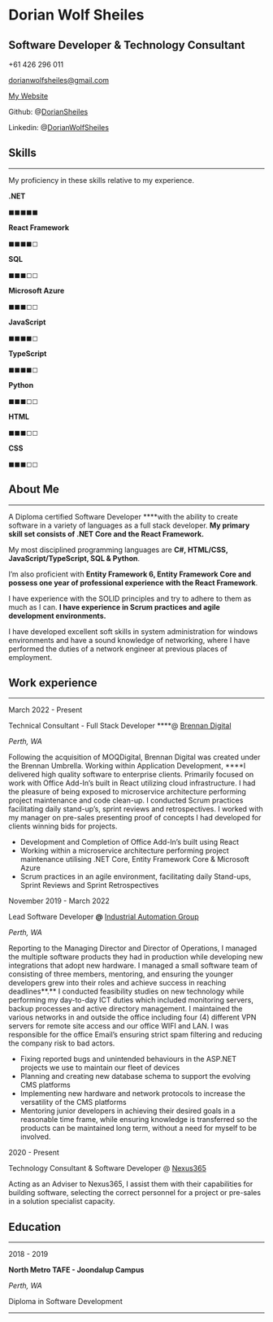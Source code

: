 # Dorian Wolf Sheiles

## Software Developer & Technology Consultant

+61 426 296 011

dorianwolfsheiles@gmail.com

[My Website](http://softwaresamurai.net)

Github: @[DorianSheiles](https://github.com/DorianSheiles)

Linkedin: @[DorianWolfSheiles](https://www.linkedin.com/in/DorianWolfSheiles/)

## Skills

---

My proficiency in these skills relative to my experience.

**.NET**

◼◼◼◼◼

**React Framework**

◼◼◼◼◻

**SQL**

◼◼◼◻◻

**Microsoft Azure**

◼◼◼◻◻

**JavaScript**

◼◼◼◼◻

**TypeScript**

◼◼◼◼◻

**Python**

◼◼◼◻◻

**HTML**

◼◼◼◻◻

**CSS**

◼◼◼◻◻

## About Me

---

A Diploma certified Software Developer ****with the ability to create software in a variety of languages as a full stack developer. **My primary skill set consists of .NET Core and the React Framework.**

My most disciplined programming languages are **C#, HTML/CSS, JavaScript/TypeScript, SQL & Python**. 

I’m also proficient with **Entity Framework 6, Entity Framework Core and possess one year of professional experience with the React Framework**. 

I have experience with the SOLID principles and try to adhere to them as much as I can. **I have experience in Scrum practices and agile development environments.** 

I have developed excellent soft skills in system administration for windows environments and have a sound knowledge of networking, where I have performed the duties of a network engineer at previous places of employment.

## Work experience

---

March 2022 - Present

Technical Consultant - Full Stack Developer ****@ [Brennan Digital](https://www.brennanit.com.au/)

*Perth, WA*

Following the acquisition of MOQDigital, Brennan Digital was created under the Brennan Umbrella. Working within Application Development, ****I delivered high quality software to enterprise clients. Primarily focused on work with Office Add-In’s built in React utilizing cloud infrastructure. I had the pleasure of being exposed to microservice architecture performing project maintenance and code clean-up. I conducted Scrum practices facilitating daily stand-up’s, sprint reviews and retrospectives. I worked with my manager on pre-sales presenting proof of concepts I had developed for clients winning bids for projects.

- Development and Completion of Office Add-In’s built using React
- Working within a microservice architecture performing project maintenance utilising .NET Core, Entity Framework Core & Microsoft Azure
- Scrum practices in an agile environment, facilitating daily Stand-ups,  Sprint Reviews and Sprint Retrospectives

November 2019 - March 2022

Lead Software Developer **@** [Industrial Automation Group](https://ia-group.com.au/)

*Perth, WA*

Reporting to the Managing Director and Director of Operations, I managed the multiple software products they had in production while developing new integrations that adopt new hardware. I managed a small software team of consisting of three members, mentoring, and ensuring the younger developers grew into their roles and achieve success in reaching deadlines**.** I conducted feasibility studies on new technology while performing my day-to-day ICT duties which included monitoring servers, backup processes and active directory management. I maintained the various networks in and outside the office including four (4) different VPN servers for remote site access and our office WIFI and LAN. I was responsible for the office Email’s ensuring strict spam filtering and reducing the company risk to bad actors.

- Fixing reported bugs and unintended behaviours in the ASP.NET projects we use to maintain our fleet of devices
- Planning and creating new database schema to support the evolving CMS platforms
- Implementing new hardware and network protocols to increase the versatility of the CMS platforms
- Mentoring junior developers in achieving their desired goals in a reasonable time frame, while ensuring knowledge is transferred so the products can be maintained long term, without a need for myself to be involved.

2020  - Present

Technology Consultant & Software Developer @ [Nexus365](http://nexus365.com.au)

Acting as an Adviser to Nexus365, I assist them with their capabilities for building software, selecting the correct personnel for a project or pre-sales in a solution specialist capacity.

## **Education**

---

2018 - 2019

**North Metro TAFE - Joondalup Campus**

*Perth, WA*

Diploma in Software Development

---